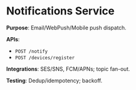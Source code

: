 # Notifications Service

**Purpose**: Email/WebPush/Mobile push dispatch.

**APIs**:
- `POST /notify`
- `POST /devices/register`

**Integrations**: SES/SNS, FCM/APNs; topic fan-out.

**Testing**: Dedup/idempotency; backoff.
